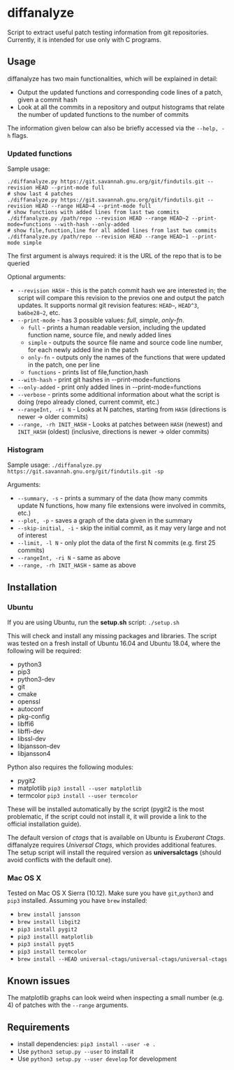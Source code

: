 # diffanalyze
Script to extract useful patch testing information from git repositories. Currently, it is intended for use only with C programs.

## Usage
diffanalyze has two main functionalities, which will be explained in detail:
- Output the updated functions and corresponding code lines of a patch, given a commit hash
- Look at all the commits in a repository and output histograms that relate the number of updated functions to the number of commits

The information given below can also be briefly accessed via the `--help, -h` flags.

### Updated functions
Sample usage:
```
./diffanalyze.py https://git.savannah.gnu.org/git/findutils.git --revision HEAD --print-mode full
# show last 4 patches
./diffanalyze.py https://git.savannah.gnu.org/git/findutils.git --revision HEAD --range HEAD~4 --print-mode full
# show functions with added lines from last two commits
./diffanalyze.py /path/repo --revision HEAD --range HEAD~2 --print-mode=functions --with-hash --only-added
# show file,function,line for all added lines from last two commits
./diffanalyze.py /path/repo --revision HEAD --range HEAD~1 --print-mode simple
```

The first argument is always required: it is the URL of the repo that is to be queried

Optional arguments:
- `--revision HASH` - this is the patch commit hash we are interested in; the script will compare this revision to the previos one and output the patch updates. It supports normal git revision features: `HEAD~`, `HEAD^3`, `ba6be28~2`, etc.
- `--print-mode` - has 3 possible values: *full*, *simple*, *only-fn*.
    - `full` - prints a human readable version, including the updated function name, source file, and newly added lines
    - `simple` - outputs the source file name and source code line number, for each newly added line in the patch
    - `only-fn` - outputs only the names of the functions that were updated in the patch, one per line
    - `functions` - prints list of file,function,hash
- `--with-hash` - print git hashes in --print-mode=functions
- `--only-added` - print only added lines in --print-mode=functions
- `--verbose` - prints some additional information about what the script is doing (repo already cloned, current commit, etc.)
- `--rangeInt, -ri N` - Looks at N patches, starting from `HASH` (directions is newer -> older commits)
- `--range, -rh INIT_HASH` - Looks at patches between `HASH` (newest) and `INIT_HASH` (oldest) (inclusive, directions is newer -> older commits)

### Histogram
Sample usage:
`./diffanalyze.py https://git.savannah.gnu.org/git/findutils.git -sp`

Arguments:
- `--summary, -s` - prints a summary of the data (how many commits update N functions, how many file extensions were involved in commits, etc.)
- `--plot, -p` - saves a graph of the data given in the summary
- `--skip-initial, -i` - skip the initial commit, as it may very large and not of interest
- `--limit, -l N` - only plot the data of the first N commits (e.g. first 25 commits)
- `--rangeInt, -ri N` - same as above
- `--range, -rh INIT_HASH` - same as above

## Installation
### Ubuntu
If you are using Ubuntu, run the **setup.sh** script:
    `./setup.sh`

This will check and install any missing packages and libraries. The script was tested on a fresh install of Ubuntu 16.04 and Ubuntu 18.04, where the following will be required:

- python3
- pip3
- python3-dev
- git
- cmake
- openssl
- autoconf
- pkg-config
- libffi6 
- libffi-dev
- libssl-dev
- libjansson-dev
- libjansson4

Python also requires the following modules:
- pygit2
- matplotlib
  ```pip3 install --user matplotlib```
- termcolor
  ```pip3 install --user termcolor```

These will be installed automatically by the script (pygit2 is the most problematic, if the script could not install it, it will provide a link to the official installation guide).

The default version of *ctags* that is available on Ubuntu is *Exuberant Ctags*. diffanalyze requires *Universal Ctags*, which provides additional features. The setup script will install the required version as **universalctags** (should avoid conflicts with the default one).

### Mac OS X
Tested on Mac OS X Sierra (10.12).
Make sure you have `git`,`python3` and `pip3` installed.
Assuming you have `brew` installed:
- `brew install jansson`
- `brew install libgit2`
- `pip3 install pygit2`
- `pip3 installl matplotlib`
- `pip3 install pyqt5`
- `pip3 install termcolor`
- `brew install --HEAD universal-ctags/universal-ctags/universal-ctags`
## Known issues
The matplotlib graphs can look weird when inspecting a small number (e.g. 4) of patches with the `--range` arguments.

## Requirements

* install dependencies: `pip3 install --user -e .`
* Use ```python3 setup.py --user``` to install it
* Use ```python3 setup.py --user develop``` for development
